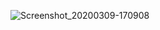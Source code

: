 ![Screenshot_20200309-170908](https://user-images.githubusercontent.com/32393519/82564021-acd08300-9b95-11ea-89b3-93e75e3ebdf4.jpg)
